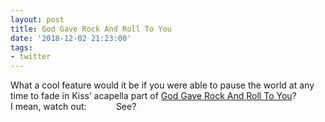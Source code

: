```yaml
---
layout: post
title: God Gave Rock And Roll To You
date: '2018-12-02 21:23:00'
tags:
- twitter
---
```


What a cool feature would it be if you were able to pause the world at any time to fade in Kiss’ acapella part of [God Gave Rock And Roll To You](https://youtu.be/CQRYVsqVT3M?t=174)?  
I mean, watch out:&nbsp;&nbsp;&nbsp;&nbsp;&nbsp;&nbsp;&nbsp;&nbsp;&nbsp;&nbsp;&nbsp;&nbsp;See?